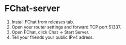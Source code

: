 # FChat-server

1. Install FChat from releases tab.
2. Open your router settings and forward TCP port 51337.
3. Open FChat, click Chat -> Start Server.
4. Tell your friends your public IPv4 adress.
